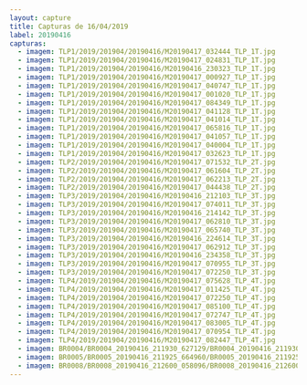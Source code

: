 ```yaml
---
layout: capture
title: Capturas de 16/04/2019
label: 20190416
capturas:
  - imagem: TLP1/2019/201904/20190416/M20190417_032444_TLP_1T.jpg
  - imagem: TLP1/2019/201904/20190416/M20190417_024831_TLP_1T.jpg
  - imagem: TLP1/2019/201904/20190416/M20190416_230323_TLP_1T.jpg
  - imagem: TLP1/2019/201904/20190416/M20190417_000927_TLP_1T.jpg
  - imagem: TLP1/2019/201904/20190416/M20190417_040747_TLP_1T.jpg
  - imagem: TLP1/2019/201904/20190416/M20190417_001020_TLP_1T.jpg
  - imagem: TLP1/2019/201904/20190416/M20190417_084349_TLP_1T.jpg
  - imagem: TLP1/2019/201904/20190416/M20190417_041128_TLP_1T.jpg
  - imagem: TLP1/2019/201904/20190416/M20190417_041014_TLP_1T.jpg
  - imagem: TLP1/2019/201904/20190416/M20190417_065816_TLP_1T.jpg
  - imagem: TLP1/2019/201904/20190416/M20190417_041057_TLP_1T.jpg
  - imagem: TLP1/2019/201904/20190416/M20190417_040004_TLP_1T.jpg
  - imagem: TLP1/2019/201904/20190416/M20190417_032623_TLP_1T.jpg
  - imagem: TLP2/2019/201904/20190416/M20190417_071532_TLP_2T.jpg
  - imagem: TLP2/2019/201904/20190416/M20190417_061604_TLP_2T.jpg
  - imagem: TLP2/2019/201904/20190416/M20190417_062213_TLP_2T.jpg
  - imagem: TLP2/2019/201904/20190416/M20190417_044438_TLP_2T.jpg
  - imagem: TLP3/2019/201904/20190416/M20190416_212103_TLP_3T.jpg
  - imagem: TLP3/2019/201904/20190416/M20190417_074011_TLP_3T.jpg
  - imagem: TLP3/2019/201904/20190416/M20190416_214142_TLP_3T.jpg
  - imagem: TLP3/2019/201904/20190416/M20190417_062810_TLP_3T.jpg
  - imagem: TLP3/2019/201904/20190416/M20190417_065740_TLP_3T.jpg
  - imagem: TLP3/2019/201904/20190416/M20190416_224614_TLP_3T.jpg
  - imagem: TLP3/2019/201904/20190416/M20190417_062912_TLP_3T.jpg
  - imagem: TLP3/2019/201904/20190416/M20190416_234358_TLP_3T.jpg
  - imagem: TLP3/2019/201904/20190416/M20190417_070955_TLP_3T.jpg
  - imagem: TLP3/2019/201904/20190416/M20190417_072250_TLP_3T.jpg
  - imagem: TLP4/2019/201904/20190416/M20190417_075628_TLP_4T.jpg
  - imagem: TLP4/2019/201904/20190416/M20190417_011425_TLP_4T.jpg
  - imagem: TLP4/2019/201904/20190416/M20190417_072250_TLP_4T.jpg
  - imagem: TLP4/2019/201904/20190416/M20190417_085100_TLP_4T.jpg
  - imagem: TLP4/2019/201904/20190416/M20190417_072747_TLP_4T.jpg
  - imagem: TLP4/2019/201904/20190416/M20190417_083005_TLP_4T.jpg
  - imagem: TLP4/2019/201904/20190416/M20190417_070954_TLP_4T.jpg
  - imagem: TLP4/2019/201904/20190416/M20190417_082447_TLP_4T.jpg
  - imagem: BR0004/BR0004_20190416_211930_627129/BR0004_20190416_211930_627129_stack_109_meteors.jpg
  - imagem: BR0005/BR0005_20190416_211925_664960/BR0005_20190416_211925_664960_stack_3_meteors.jpg
  - imagem: BR0008/BR0008_20190416_212600_058096/BR0008_20190416_212600_058096_stack_1_meteors.jpg
---
```

